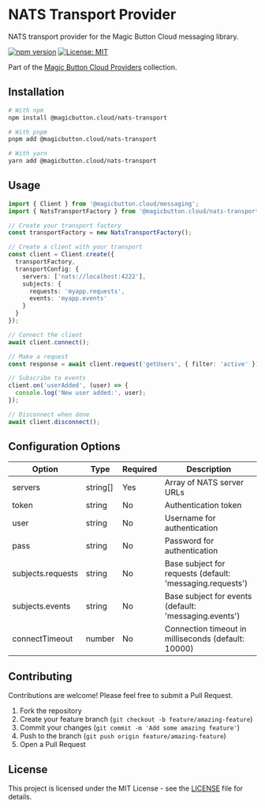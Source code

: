 # NATS Transport Provider

NATS transport provider for the Magic Button Cloud messaging library.

[![npm version](https://img.shields.io/npm/v/@magicbutton.cloud/nats-transport.svg)](https://www.npmjs.com/package/@magicbutton.cloud/nats-transport)
[![License: MIT](https://img.shields.io/badge/License-MIT-yellow.svg)](https://opensource.org/licenses/MIT)

Part of the [Magic Button Cloud Providers](https://github.com/magicbutton-cloud/providers) collection.

## Installation

```bash
# With npm
npm install @magicbutton.cloud/nats-transport

# With pnpm
pnpm add @magicbutton.cloud/nats-transport

# With yarn
yarn add @magicbutton.cloud/nats-transport
```

## Usage

```typescript
import { Client } from '@magicbutton.cloud/messaging';
import { NatsTransportFactory } from '@magicbutton.cloud/nats-transport';

// Create your transport factory
const transportFactory = new NatsTransportFactory();

// Create a client with your transport
const client = Client.create({
  transportFactory,
  transportConfig: {
    servers: ['nats://localhost:4222'],
    subjects: {
      requests: 'myapp.requests',
      events: 'myapp.events'
    }
  }
});

// Connect the client
await client.connect();

// Make a request
const response = await client.request('getUsers', { filter: 'active' });

// Subscribe to events
client.on('userAdded', (user) => {
  console.log('New user added:', user);
});

// Disconnect when done
await client.disconnect();
```

## Configuration Options

| Option | Type | Required | Description |
|--------|------|----------|-------------|
| servers | string[] | Yes | Array of NATS server URLs |
| token | string | No | Authentication token |
| user | string | No | Username for authentication |
| pass | string | No | Password for authentication |
| subjects.requests | string | No | Base subject for requests (default: 'messaging.requests') |
| subjects.events | string | No | Base subject for events (default: 'messaging.events') |
| connectTimeout | number | No | Connection timeout in milliseconds (default: 10000) |

## Contributing

Contributions are welcome! Please feel free to submit a Pull Request.

1. Fork the repository
2. Create your feature branch (`git checkout -b feature/amazing-feature`)
3. Commit your changes (`git commit -m 'Add some amazing feature'`)
4. Push to the branch (`git push origin feature/amazing-feature`)
5. Open a Pull Request

## License

This project is licensed under the MIT License - see the [LICENSE](LICENSE) file for details.